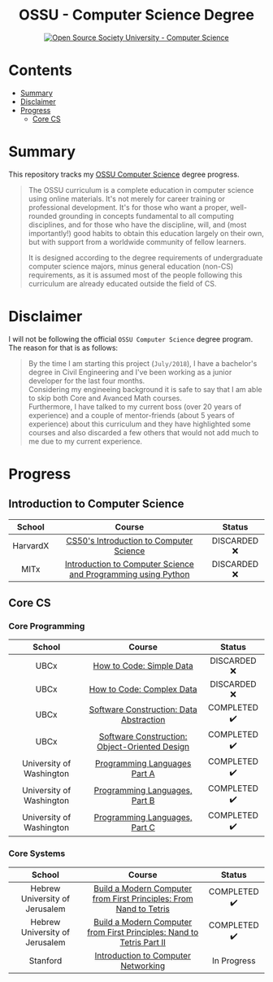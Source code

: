<h1 align="center">OSSU - Computer Science Degree</h1>
<p align="center">
  <a href="https://github.com/ossu/computer-science">
    <img alt="Open Source Society University - Computer Science" src="https://img.shields.io/badge/OSSU-computer--science-blue.svg">
  </a>
</p>

# Contents
- [Summary](#summary)
- [Disclaimer](#disclaimer)
- [Progress](#progress)
  - [Core CS](#core-cs)

# Summary
This repository tracks my [OSSU Computer Science](https://github.com/ossu/computer-science) degree progress.

>The OSSU curriculum is a complete education in computer science using online materials. It's not merely for career training or professional development. It's for those who want a proper, well-rounded grounding in concepts fundamental to all computing disciplines, and for those who have the discipline, will, and (most importantly!) good habits to obtain this education largely on their own, but with support from a worldwide community of fellow learners. 
>
>It is designed according to the degree requirements of undergraduate computer science majors, minus general education (non-CS) requirements, as it is assumed most of the people following this curriculum are already educated outside the field of CS.

# Disclaimer
I will not be following the official `OSSU Computer Science` degree program.  
The reason for that is as follows:  
>By the time I am starting this project (`July/2018`), I have a bachelor's degree in Civil Engineering and I've been working as a junior developer for the last four months.  
>Considering my engineeing background it is safe to say that I am able to skip both Core and Avanced Math courses.  
>Furthermore, I have talked to my current boss (over 20 years of experience) and a couple of mentor-friends (about 5 years of experience) about this curriculum and they have highlighted some courses and also discarded a few others that would not add much to me due to my current experience.


# Progress
## Introduction to Computer Science
School | Course | Status
:--: | :--: | :--: 
HarvardX | [CS50's Introduction to Computer Science](https://www.edx.org/course/introduction-computer-science-harvardx-cs50x) | DISCARDED :x:
MITx | [Introduction to Computer Science and Programming using Python](https://www.edx.org/course/introduction-computer-science-mitx-6-00-1x-10) | DISCARDED :x:

## Core CS
### Core Programming
School | Course | Status
:--: | :--: | :--: 
UBCx | [How to Code: Simple Data](https://www.edx.org/course/how-code-simple-data-ubcx-htc1x) | DISCARDED :x:
UBCx | [How to Code: Complex Data](https://www.edx.org/course/how-code-complex-data-ubcx-htc2x)  | DISCARDED :x:
UBCx | [Software Construction: Data Abstraction](https://www.edx.org/course/software-construction-data-abstraction-ubcx-softconst1x) | COMPLETED :heavy_check_mark:
UBCx  | [Software Construction: Object-Oriented Design](https://www.edx.org/course/software-construction-object-oriented-ubcx-softconst2x) | COMPLETED :heavy_check_mark:
University of Washington | [Programming Languages Part A](https://www.coursera.org/learn/programming-languages) | COMPLETED :heavy_check_mark:
University of Washington | [Programming Languages, Part B](https://www.coursera.org/learn/programming-languages-part-b) | COMPLETED :heavy_check_mark:
University of Washington | [Programming Languages, Part C](https://www.coursera.org/learn/programming-languages-part-c) | COMPLETED :heavy_check_mark:

### Core Systems
School | Course | Status
:--: | :--: | :--: 
Hebrew University of Jerusalem | [Build a Modern Computer from First Principles: From Nand to Tetris](https://www.coursera.org/learn/build-a-computer) | COMPLETED :heavy_check_mark:
Hebrew University of Jerusalem | [Build a Modern Computer from First Principles: Nand to Tetris Part II](https://www.coursera.org/learn/nand2tetris2) | COMPLETED :heavy_check_mark:
Stanford | [Introduction to Computer Networking](https://www.youtube.com/playlist?list=PLEAYkSg4uSQ2dr0XO_Nwa5OcdEcaaELSG) | In Progress


<!-- 
EMOJIS 
    DISCARDED :x:
    COMPLETED :heavy_check_mark: 
-->


<!-- 
### Core Theory
School | Course | Status
:--: | :--: | :--: 
Stanford Lagunita | [Algorithms: Design and Analysis, Part I](https://lagunita.stanford.edu/courses/course-v1:Engineering+Algorithms1+SelfPaced/about) |
Stanford Lagunita | [Algorithms: Design and Analysis, Part II](https://lagunita.stanford.edu/courses/course-v1:Engineering+Algorithms2+SelfPaced/about) |

### Core Applications
School | Course | Status
:--: | :--: | :--: 
Stanford Lagunita | [Databases](https://lagunita.stanford.edu/courses/DB/2014/SelfPaced/about) |
Stanford University | [Machine Learning](https://www.coursera.org/learn/machine-learning) |
UC San DiegoX | [Computer Graphics](https://www.edx.org/course/computer-graphics-uc-san-diegox-cse167x) |
Stanford University | [Cryptography I](https://www.coursera.org/course/crypto) |
UBCx | [Software Engineering: Introduction](https://www.edx.org/course/software-engineering-introduction-ubcx-softeng1x) |
UBCx | [Software Development Capstone Project](https://www.edx.org/course/software-development-capstone-project-ubcx-softengprjx) | -->

